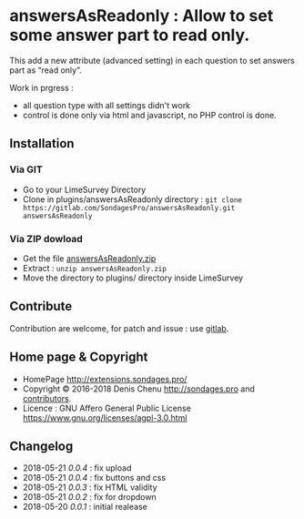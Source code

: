 # answersAsReadonly : Allow to set some answer part to read only. #

This add a new attribute (advanced setting) in each question to set answers part as “read only”. 

Work in prgress : 
- all question type with all settings didn't work
- control is done only via html and javascript, no PHP control is done.

## Installation

### Via GIT
- Go to your LimeSurvey Directory
- Clone in plugins/answersAsReadonly directory : `git clone https://gitlab.com/SondagesPro/answersAsReadonly.git answersAsReadonly`

### Via ZIP dowload
- Get the file [answersAsReadonly.zip](https://extensions.sondages.pro/IMG/auto/answersAsReadonly.zip)
- Extract : `unzip answersAsReadonly.zip`
- Move the directory to plugins/ directory inside LimeSurvey

## Contribute

Contribution are welcome, for patch and issue : use [gitlab](https://gitlab.com/SondagesPro/answersAsReadonly).

## Home page & Copyright
- HomePage <http://extensions.sondages.pro/>
- Copyright © 2016-2018 Denis Chenu <http://sondages.pro> and [contributors](https://gitlab.com/SondagesPro/answersAsReadonly/graphs/master).
- Licence : GNU Affero General Public License <https://www.gnu.org/licenses/agpl-3.0.html>

## Changelog
- 2018-05-21 _0.0.4_ : fix upload
- 2018-05-21 _0.0.4_ : fix buttons and css
- 2018-05-21 _0.0.3_ : fix HTML validity
- 2018-05-21 _0.0.2_ : fix for dropdown
- 2018-05-20 _0.0.1_ : initial realease
